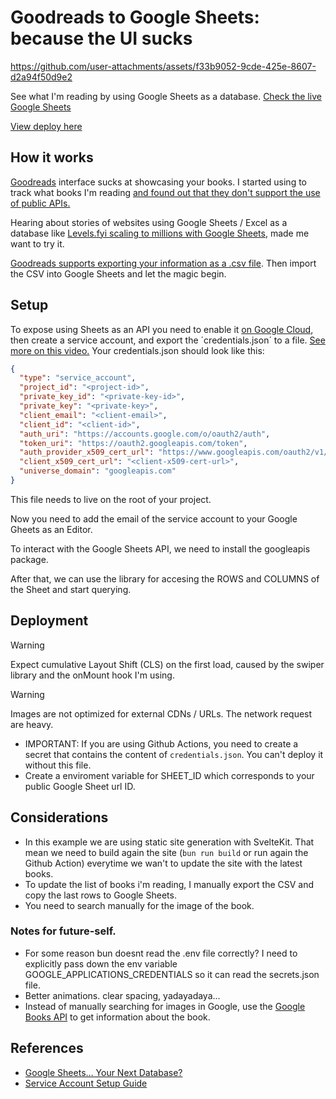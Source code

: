 

# Goodreads to Google Sheets: because the UI sucks

https://github.com/user-attachments/assets/f33b9052-9cde-425e-8607-d2a94f50d9e2


See what I'm reading by using Google Sheets as a database. [Check the live Google Sheets ](https://docs.google.com/spreadsheets/d/1uyWKdom9BsoWUP5Hl32SUj-wmo-Eb9tGeSACJtmJhT8/edit?usp=sharing)

[View deploy here](vicentematus.github.io/books/)

## How it works

[Goodreads](https://www.goodreads.com/) interface sucks at showcasing your books. I started using to track what books I'm reading [and found out that they don't support the use of public APIs.](https://help.goodreads.com/s/article/Does-Goodreads-support-the-use-of-APIs)

Hearing about stories of websites using Google Sheets / Excel as a database like [Levels.fyi scaling to millions with Google Sheets](https://www.levels.fyi/blog/scaling-to-millions-with-google-sheets.html), made me want to try it.

[Goodreads supports exporting your information as a .csv file](https://help.goodreads.com/s/article/How-do-I-import-or-export-my-books-1553870934590). Then import the CSV into Google Sheets and let the magic begin.


## Setup 

To expose using Sheets as an API you need to enable it [on  Google Cloud](https://developers.google.com/sheets/api/guides/concepts), then create a service account, and export the ´credentials.json´ to a file. [See more on this video.](https://www.youtube.com/watch?v=zCEJurLGFRk) Your credentials.json should look like this:

```json
{
  "type": "service_account",
  "project_id": "<project-id>",
  "private_key_id": "<private-key-id>",
  "private_key": "<private-key>",
  "client_email": "<client-email>",
  "client_id": "<client-id>",
  "auth_uri": "https://accounts.google.com/o/oauth2/auth",
  "token_uri": "https://oauth2.googleapis.com/token",
  "auth_provider_x509_cert_url": "https://www.googleapis.com/oauth2/v1/certs",
  "client_x509_cert_url": "<client-x509-cert-url>",
  "universe_domain": "googleapis.com"
}
```

This file needs to live on the root of your project.

Now you need to add the email of the service account to your Google Gheets as an Editor.

To interact with the Google Sheets API, we need to install the googleapis package.

After that, we can use the library for accesing the ROWS and COLUMNS of the Sheet and start querying.

## Deployment

> [!WARNING]
> Expect cumulative Layout Shift (CLS) on the first load, caused by the swiper library and the onMount hook I'm using.

> [!WARNING]
> Images are not optimized for external CDNs / URLs. The network request are heavy. 
- IMPORTANT: If you are using Github Actions, you need to create a secret that contains the content of `credentials.json`. You can't deploy it without this file.
- Create a enviroment variable for SHEET_ID which corresponds to your public Google Sheet url ID.

## Considerations
- In this example we are using static site generation with SvelteKit. That mean we need to build again the site (`bun run build` or run again the Github Action) everytime we wan't to update the site with the latest books.
- To update the list of books i'm reading, I manually export the CSV and copy the last rows to Google Sheets. 
- You need to search manually for the image of the book.

### Notes for future-self.

- For some reason bun doesnt read the .env file correctly? I need to explicitly pass down the env variable GOOGLE_APPLICATIONS_CREDENTIALS so it can read the secrets.json file.
- Better animations. clear spacing, yadayadaya...
- Instead of manually searching for images in Google, use the [Google Books API](https://developers.google.com/books/docs/v1/getting_started) to get information about the book.

## References

- [Google Sheets… Your Next Database? ](https://youtu.be/K6Vcfm7TA5U)
- [Service Account Setup Guide](https://www.youtube.com/watch?v=zCEJurLGFRk)
